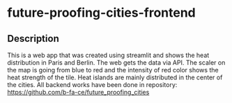 # future-proofing-cities-frontend
## Description

This is a web app that was created using streamlit and shows the heat distribution in Paris and Berlin.
The web gets the data via API.
The scaler on the map is going from blue to red and the intensity of red color shows the heat strength of the tile.
Heat islands are mainly distributed in the center of the cities.
All backend works have been done in repository: https://github.com/b-fa-ce/future_proofing_cities
